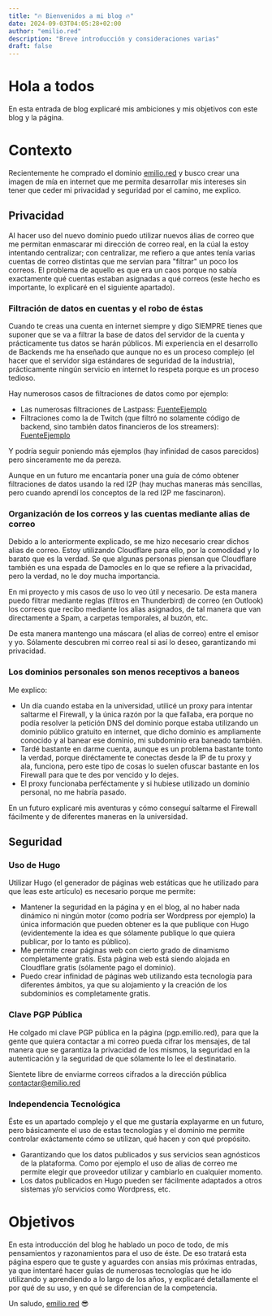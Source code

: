 ```yaml
---
title: "🔥 Bienvenidos a mi blog 🔥"
date: 2024-09-03T04:05:28+02:00
author: "emilio.red"
description: "Breve introducción y consideraciones varias"
draft: false
---
```


# Hola a todos
En esta entrada de blog explicaré mis ambiciones y mis objetivos con este blog y la página.

# Contexto
Recientemente he comprado el dominio [emilio.red](https://emilio.red) y busco crear una imagen de mía en internet que me permita desarrollar mis intereses sin tener que ceder mi privacidad y seguridad por el camino, me explico.

## Privacidad
Al hacer uso del nuevo dominio puedo utilizar nuevos álias de correo que me permitan enmascarar mi dirección de correo real, en la cúal la estoy intentando centralizar; con centralizar, me refiero a que antes tenía varias cuentas de correo distintas que me servían para "filtrar" un poco los correos. El problema de aquello es que era un caos porque no sabía exactamente qué cuentas estaban asignadas a qué correos (este hecho es importante, lo explicaré en el siguiente apartado).

### Filtración de datos en cuentas y el robo de éstas
Cuando te creas una cuenta en internet siempre y digo SIEMPRE tienes que suponer que se va a filtrar la base de datos del servidor de la cuenta y prácticamente tus datos se harán públicos.
Mi experiencia en el desarrollo de Backends me ha enseñado que aunque no es un proceso complejo (el hacer que el servidor siga estándares de seguridad de la industria), prácticamente ningún servicio en internet lo respeta porque es un proceso tedioso. 

Hay numerosos casos de filtraciones de datos como por ejemplo:
- Las numerosas filtraciones de Lastpass: [FuenteEjemplo](https://www.redeszone.net/noticias/seguridad/gestor-contrasenas-lastpass-filtracion-datos/)
- Filtraciones como la de Twitch (que filtró no solamente código de backend, sino también datos financieros de los streamers): [FuenteEjemplo](https://vandal.elespanol.com/noticia/r12740/la-gran-filtracion-de-twitch-esto-es-lo-que-ganan-auronplay-ibai-thegrefg-o-rubius)

Y podría seguir poniendo más ejemplos (hay infinidad de casos parecidos) pero sinceramente me da pereza.

Aunque en un futuro me encantaría poner una guía de cómo obtener filtraciones de datos usando la red I2P (hay muchas maneras más sencillas, pero cuando aprendí los conceptos de la red I2P me fascinaron).

### Organización de los correos y las cuentas mediante alias de correo
Debido a lo anteriormente explicado, se me hizo necesario crear dichos alias de correo. Estoy utilizando Cloudflare para ello, por la comodidad y lo barato que es la verdad. Se que algunas personas piensan que Cloudflare también es una espada de Damocles en lo que se refiere a la privacidad, pero la verdad, no le doy mucha importancia.

En mi proyecto y mis casos de uso lo veo útil y necesario. De esta manera puedo filtrar mediante reglas (filtros en Thunderbird) de correo (en Outlook) los correos que recibo mediante los alias asignados, de tal manera que van directamente a Spam, a carpetas temporales, al buzón, etc.

De esta manera mantengo una máscara (el alias de correo) entre el emisor y yo. Sólamente descubren mi correo real si así lo deseo, garantizando mi privacidad.

### Los dominios personales son menos receptivos a baneos
Me explico:
- Un día cuando estaba en la universidad, utilicé un proxy para intentar saltarme el Firewall, y la única razón por la que fallaba, era porque no podía resolver la petición DNS del dominio porque estaba utilizando un dominio público gratuito en internet, que dicho dominio es ampliamente conocido y al banear ese dominio, mi subdominio era baneado también.
- Tardé bastante en darme cuenta, aunque es un problema bastante tonto la verdad, porque diréctamente te conectas desde la IP de tu proxy y ala, funciona, pero este tipo de cosas lo suelen ofuscar bastante en los Firewall para que te des por vencido y lo dejes.
- El proxy funcionaba perféctamente y si hubiese utilizado un dominio personal, no me habría pasado.

En un futuro explicaré mis aventuras y cómo conseguí saltarme el Firewall fácilmente y de diferentes maneras en la universidad.

## Seguridad
### Uso de Hugo
Utilizar Hugo (el generador de páginas web estáticas que he utilizado para que leas este artículo) es necesario porque me permite:
- Mantener la seguridad en la página y en el blog, al no haber nada dinámico ni ningún motor (como podría ser Wordpress por ejemplo) la única información que pueden obtener es la que publique con Hugo (evidentemente la idea es que sólamente publique lo que quiera publicar, por lo tanto es público).
- Me permite crear páginas web con cierto grado de dinamismo completamente gratis. Esta página web está siendo alojada en Cloudflare gratis (sólamente pago el dominio).
- Puedo crear infinidad de páginas web utilizando esta tecnología para diferentes ámbitos, ya que su alojamiento y la creación de los subdominios es completamente gratis.

### Clave PGP Pública
He colgado mi clave PGP pública en la página (pgp.emilio.red), para que la gente que quiera contactar a mi correo pueda cifrar los mensajes, de tal manera que se garantiza la privacidad de los mismos, la seguridad en la autenticación y la seguridad de que sólamente lo lee el destinatario.

Sientete libre de enviarme correos cifrados a la dirección pública [contactar@emilio.red](mailto:contactar@emilio.red)

### Independencia Tecnológica
Éste es un apartado complejo y el que me gustaría explayarme en un futuro, pero básicamente el uso de estas tecnologías y el dominio me permite controlar exáctamente cómo se utilizan, qué hacen y con qué propósito.
- Garantizando que los datos publicados y sus servicios sean agnósticos de la plataforma. Como por ejemplo el uso de alias de correo me permite elegir que proveedor utilizar y cambiarlo en cualquier momento.
- Los datos publicados en Hugo pueden ser fácilmente adaptados a otros sistemas y/o servicios como Wordpress, etc.

# Objetivos
En esta introducción del blog he hablado un poco de todo, de mis pensamientos y razonamientos para el uso de éste. De eso tratará esta página espero que te guste y aguardes con ansias mis próximas entradas, ya que intentaré hacer guías de numerosas tecnologías que he ido utilizando y aprendiendo a lo largo de los años, y explicaré detallamente el por qué de su uso, y en qué se diferencian de la competencia.

Un saludo, [emilio.red](http://emilio.red) 😎